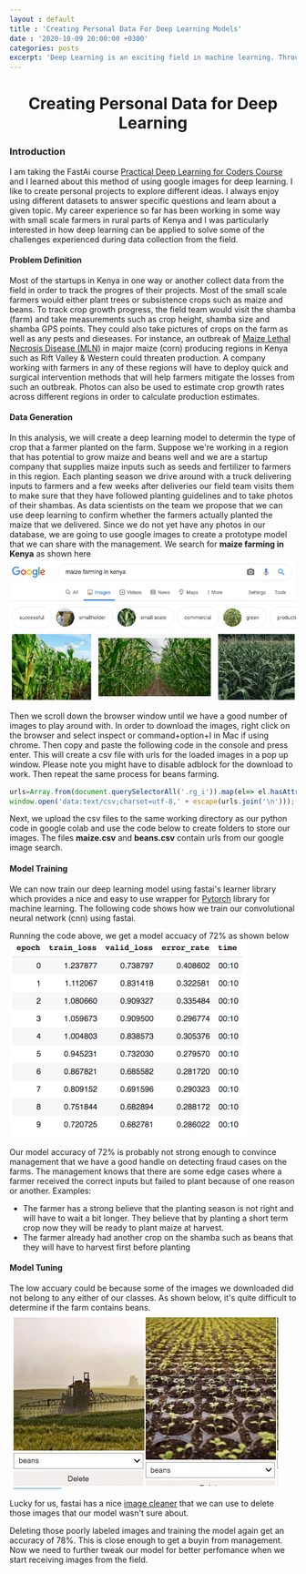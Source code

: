 ```yaml
---
layout : default
title : 'Creating Personal Data For Deep Learning Models'
date : '2020-10-09 20:00:00 +0300'
categories: posts
excerpt: 'Deep Learning is an exciting field in machine learning. Through deep learning, data scientists have access to a variety of tools to play around with datasets and to test different hypotheses. For instance if we wanted to quickly create  deep learning model to classify car types, we will first search online for any publicly available datasets such as [Standford's cars dataset](https://ai.stanford.edu/~jkrause/cars/car_dataset.html#:~:text=Overview,or%202012%20BMW%20M3%20coupe.). However if you are working on an edge case problem you won't have readily available dataset for easy download. In this article, I look at one of the ways to generate data for your deep learning projects'
---
```

# <center>Creating Personal Data for Deep Learning</center>

### Introduction
I am taking the FastAi course [Practical Deep Learning for Coders Course](https://course19.fast.ai/) and I learned about this method of using google images for deep learning. I like to create personal projects to explore different ideas. I always enjoy using different datasets to answer specific questions and learn about a given topic. My career experience so far has been working in some way with small scale farmers in rural parts of Kenya and I was particularly interested in how deep learning can be applied to solve some of the challenges experienced during data collection from the field.

#### Problem Definition
Most of the startups in Kenya in one way or another collect data from the field in order to track the progres of their projects. Most of the small scale farmers would either plant trees or subsistence crops such as maize and beans. To track crop growth progress, the field team would visit the shamba (farm) and take measurements such as crop height, shamba size and shamba GPS points. They could also take pictures of crops on the farm as well as any pests and dieseases. For instance, an outbreak of [Maize Lethal Necrosis Disease (MLN)](https://www.tandfonline.com/doi/full/10.1080/23311932.2019.1705746) in major maize (corn) producing regions in Kenya such as Rift Valley & Western could threaten production. A company working with farmers in any of these regions will have to deploy quick and surgical intervention methods that will help farmers mitigate the losses from such an outbreak.
Photos can also be used to estimate crop growth rates across different regions in order to calculate production estimates.

#### Data Generation
In this analysis, we will create a deep learning model to determin the type of crop that a farmer planted on the farm. Suppose we're working in a region that has potential to grow maize and beans well and we are a startup company that supplies maize inputs such as seeds and fertilizer to farmers in this region. Each planting season we drive around with a truck delivering inputs to farmers and a few weeks after deliveries our field team visits them to make sure that they have followed planting guidelines and to take photos of their shambas.
As data scientists on the team we propose that we can use deep learning to confirm whether the farmers actually planted the maize that we delivered. 
Since we do not yet have any photos in our database, we are going to use google images to create a prototype model that we can share with the management. 
We search for **maize farming in Kenya** as shown here
![](/assets/img/maize_search_ke.png "maize search image")

Then we scroll down the browser window until we have a good number of images to play around with. In order to download the images, right click on the browser and select inspect or command+option+I in Mac if using chrome. Then copy and paste the following code in the console and press enter. This will create a csv file with urls for the loaded images in a pop up window. Please note you might have to disable adblock for the download to work. Then repeat the same process for beans farming.

```javascript
urls=Array.from(document.querySelectorAll('.rg_i')).map(el=> el.hasAttribute('data-src')?el.getAttribute('data-src'):el.getAttribute('data-iurl'));
window.open('data:text/csv;charset=utf-8,' + escape(urls.join('\n')));
```
Next, we upload the csv files to the same working directory as our python code in google colab and use the code below to create folders to store our images. The files **maize.csv** and **beans.csv** contain urls from our google image search.
<script src="https://gist.github.com/wkirui/ccd63ce48d9b7982c41967aecb7bc589.js"></script>

#### Model Training
We can now train our deep learning model using fastai's learner library which provides a nice and easy to use wrapper for [Pytorch](https://pytorch.org/) library for machine learning.
The following code shows how we train our convolutional neural network (cnn) using fastai. 
<script src="https://gist.github.com/wkirui/35827917bbdd24f86b59bd8ede002d7d.js"></script>
Running the code above, we get a model accuacy of 72% as shown below
![](/assets/img/crop_model_results_v1.png "crop model v1")

Our model accuracy of 72% is probably not strong enough to convince management that we have a good handle on detecting fraud cases on the farms. 
The management knows that there are some edge cases where a farmer received the correct inputs but failed to plant because of one reason or another. Examples: 
- The farmer has a strong believe that the planting season is not right and will have to wait a bit longer. They believe that by planting a short term crop now they will be ready to plant maize at harvest.
- The farmer already had another crop on the shamba such as beans that they will have to harvest first before planting

#### Model Tuning
The low accuary could be because some of the images we downloaded did not belong to any either of our classes. As shown below, it's quite difficult to determine if the farm contains beans.
![](/assets/img/images_to_clean.png "poorly labeled images") 

Lucky for us, fastai has a nice [image cleaner](https://fastai1.fast.ai/widgets.image_cleaner.html) that we can use to delete those images that our model wasn't sure about.
<script src="https://gist.github.com/wkirui/f04387342963bffe0d5603d8032ba433.js"></script>

Deleting those poorly labeled images and training the model again get an accuracy of 78%. This is close enough to get a buyin from management. Now we need to further tweak our model for better perfomance when we start receiving images from the field.